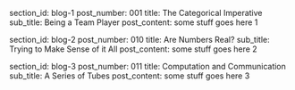section_id: blog-1
post_number: 001
title: The Categorical Imperative
sub_title: Being a Team Player
post_content: some stuff goes here 1

section_id: blog-2
post_number: 010
title: Are Numbers Real?
sub_title: Trying to Make Sense of it All
post_content: some stuff goes here 2

section_id: blog-3
post_number: 011
title: Computation and Communication
sub_title: A Series of Tubes
post_content: some stuff goes here 3
